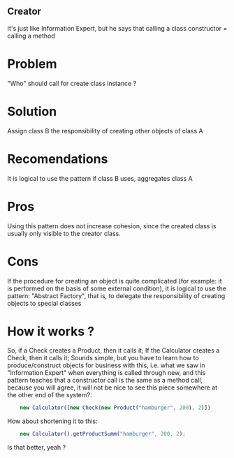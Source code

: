 ## Creator 
It's just like Information Expert, but he says that calling a class constructor = calling a method

# Problem
"Who" should call for create class instance ?

# Solution
Assign class B the responsibility of creating other objects of class A

# Recomendations
It is logical to use the pattern if class B uses, aggregates class A

# Pros
Using this pattern does not increase cohesion, since the created class is usually only visible to the creator class.

# Cons
If the procedure for creating an object is quite complicated (for example: it is performed on the basis of some external condition), it is logical to use the pattern: "Abstract Factory", that is, to delegate the responsibility of creating objects to special classes

# How it works ?
So, if a Check creates a Product, then it calls it; If the Calculator creates a Check, then it calls it; Sounds simple, but you have to learn how to produce/construct objects for business with this, i.e. what we saw in "Information Expert" when everything is called through new, and this pattern teaches that a constructor call is the same as a method call, because you will agree, it will not be nice to see this piece somewhere at the other end of the system?:

```ts
    new Calculator([new Check(new Product("hamburger", 200), 2)])
```
How about shortening it to this: 

```ts
    new Calculator().getProductSumm("hamburger", 200, 2);
```

Is that better, yeah ?